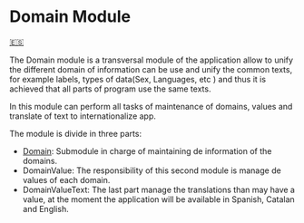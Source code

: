 # Domain Module

[:es:](domain.md)

The Domain module is a transversal module of the application allow to unify the different domain of information can be use and unify the common texts, for example labels, types of data(Sex, Languages, etc ) and thus it is achieved that all parts of program use the same texts.

In this module can perform all tasks of maintenance of domains, values and translate of text to internationalize app.

The module is divide in three parts:

- [Domain](domain/domain_en.md): Submodule in charge of maintaining de information of the domains.
- DomainValue: The responsibility of this second module is manage de values of each domain.
- DomainValueText: The last part manage the translations than may have a value, at the moment the application will be available in Spanish, Catalan and English.